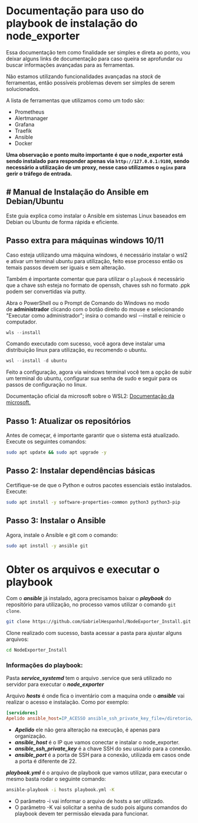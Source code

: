 
# Documentação para uso do playbook de instalação do node_exporter

 Essa documentação tem como finalidade ser simples e direta ao ponto, vou deixar alguns links de documentação para caso queira se aprofundar ou buscar informações avançadas para as ferramentas. 
 
Não estamos utilizando funcionalidades avançadas na *stack* de ferramentas, então possíveis problemas devem ser simples de serem solucionados. 

A lista de ferramentas que utilizamos como um todo são:

* Prometheus
* Alertmanager
* Grafana
* Traefik
* Ansible 
* Docker

**Uma observação e ponto muito importante é que o node_exporter está sendo instalado para responder apenas via `http://127.0.0.1:9100`, sendo necessário a utilização de um proxy, nesse caso utilizamos o `nginx` para gerir o tráfego de entrada.**


## # **Manual de Instalação do Ansible em Debian/Ubuntu**

Este guia explica como instalar o Ansible em sistemas Linux baseados em Debian ou Ubuntu de forma rápida e eficiente.

## **Passo extra para máquinas windows 10/11** 

Caso esteja utilizando uma máquina windows, é necessário instalar o wsl2 e ativar um terminal ubuntu para utilização, feito esse processo então os temais passos devem ser iguais e sem alteração.

Também é importante comentar que para utilizar o `playbook` é necessário que a chave ssh esteja no formato de openssh, chaves ssh no formato .ppk podem ser convertidas via putty.

Abra o PowerShell ou o Prompt de Comando do Windows no modo de **administrador** clicando com o botão direito do mouse e selecionando "Executar como administrador"; insira o comando wsl --install e reinicie o computador.

```powershell
wls --install
```

Comando executado com sucesso, você agora deve instalar uma distribuição linux para utilização, eu recomendo o ubuntu.

```powershell
wsl --install -d ubuntu
```

Feito a configuração, agora via windows terminal você tem a opção de subir um terminal do ubuntu, configurar sua senha de sudo e seguir para os passos de configuração no linux.

Documentação oficial da microsoft sobre o WSL2: [Documentação da microsoft.](https://learn.microsoft.com/pt-br/windows/wsl/install)

## **Passo 1: Atualizar os repositórios**

Antes de começar, é importante garantir que o sistema está atualizado.  
Execute os seguintes comandos:

```bash
sudo apt update && sudo apt upgrade -y
```

## **Passo 2: Instalar dependências básicas**

Certifique-se de que o Python e outros pacotes essenciais estão instalados.  
Execute:

```bash
sudo apt install -y software-properties-common python3 python3-pip
```

## **Passo 3: Instalar o Ansible**

Agora, instale o Ansible e git com o comando:
```bash
sudo apt install -y ansible git
```


# Obter os arquivos e executar o playbook

Com o ***ansible*** já instalado, agora precisamos baixar o ***playbook*** do repositório para utilização, no processo vamos utilizar o comando `git clone`. 

```bash
git clone https://github.com/GabrielHespanhol/NodeExporter_Install.git
```

Clone realizado com sucesso, basta acessar a pasta para ajustar alguns arquivos:

```bash
cd NodeExporter_Install
```

### **Informações do playbook:**

 Pasta ***service_systemd*** tem o arquivo .service que será utilizado no servidor para executar o ***node_exporter***
 
Arquivo ***hosts*** é onde fica o inventário com a maquina onde o ***ansible*** vai realizar o acesso e instalação. Como por exemplo:

```ini
[servidores] 
Apelido ansible_host=IP_ACESSO ansible_ssh_private_key_file=/diretorio/para/sua_chave_ssh ansible_port=22
```

* ***Apelido*** ele não gera alteração na execução, é apenas para organização. 
* ***ansible_host*** é o IP que vamos conectar e instalar o node_exporter.
* ***ansible_ssh_private_key*** é a chave SSH do seu usuário para a conexão. 
* ***ansible_port*** é a porta de SSH para a conexão, utilizada em casos onde a porta é diferente de 22. 

***playbook.yml*** é o arquivo de playbook que vamos utilizar, para executar o mesmo basta rodar o seguinte comando:
```bash
ansible-playbook -i hosts playbook.yml -K
```

* O parâmetro -i vai informar o arquivo de hosts a ser utilizado.
* O parâmetro -K vai solicitar a senha de sudo pois alguns comandos do playbook devem ter permissão elevada para funcionar. 